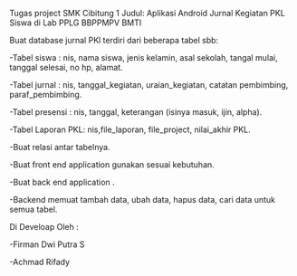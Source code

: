 Tugas project SMK Cibitung 1
Judul:  Aplikasi  Android Jurnal Kegiatan PKL Siswa di Lab PPLG BBPPMPV BMTI 

Buat database jurnal PKl terdiri dari beberapa tabel sbb:

-Tabel siswa : nis, nama siswa, jenis kelamin, asal sekolah, tangal mulai, tanggal selesai, no hp, alamat.

-Tabel jurnal : nis, tanggal_kegiatan, uraian_kegiatan, catatan pembimbing, paraf_pembimbing.

-Tabel presensi : nis, tanggal, keterangan (isinya masuk, ijin, alpha).

-Tabel Laporan PKL: nis,file_laporan, file_project, nilai_akhir PKL.

-Buat relasi antar tabelnya.

-Buat front end application gunakan sesuai kebutuhan.

-Buat back end application .

-Backend memuat tambah data, ubah data, hapus data, cari data untuk semua tabel.

Di Develoap Oleh :

-Firman Dwi Putra S

-Achmad Rifady 

